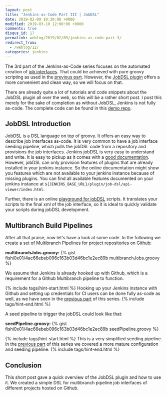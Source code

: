 ```yaml
---
layout: post
title: "Jenkins-as-Code Part III | JobDSL"
date: 2019-02-09 10:30:00 +0000
modified: 2019-03-10 12:00:00 +0000 
comments: true
disqus_id: 17
permalink: weblog/2019/02/09/jenkins-as-code-part-3/
redirect_from:
  - /weblog/12/
categories: jenkins
---
```


The 3rd part of the Jenkins-as-Code series focuses on the automated creation of [job interfaces][vocabular-job-interface]. 
That could be achieved with pure groovy scripting as used in the [previous part][previous-part]. 
However, the [JobDSL plugin][job-dsl-plugin] offers a more convenient and clean way, so we will focus on that. 
<!--more-->

There are already quite a lot of tutorials and code snippets about the JobDSL plugin all over the web, so this will be a rather short post. 
I post this merely for the sake of completion as without JobDSL, Jenkins is not fully as-code.
The complete code can be found in this [demo repo][jenkins-as-code-github-repo].

## JobDSL Introduction

JobDSL is a DSL language on top of groovy. 
It offers an easy way to describe job interfaces as-code. 
It is very common to have a job interface seeding pipeline, which pulls the jobDSL code from a repository and provisions the job interfaces. 
Jenkins jobDSL is very easy to understand and write. 
It is easy to pickup as it comes with a [good documentation][job-dsl-public-doc]. 
However, jobDSL can only provision features of plugins that are already installed in your jenkins instance. 
So the online documentation might show you features which are not available to your jenkins instance because of missing plugins. 
You can find all available features documented on your jenkins instance at `${JENKINS_BASE_URL}/plugin/job-dsl/api-viewer/index.html`.

Further, there is an online [playground for jobDSL][job-dsl-playground] scripts. 
It translates your scripts to the final xml of the job interface, so it is ideal to quickly validate your scripts during jobDSL development. 

## Multibranch Build Pipelines

After all that praise, now let's have a look at some code. 
In the following we create a set of Multibranch Pipelines for project repositories on Github: 

**multibranchJobs.groovy:**
{% gist fishi0x01/4ac66ebeb096c163b03d46bc1e2ec89b multibranchJobs.groovy %}

We assume that Jenkins is already hooked up with Github, which is a requirement for a Github Multibranch pipeline to function. 

{% include tags/hint-start.html %}
Hooking up your Jenkins instance with Github and setting up credentials for CI users can be done fully as-code as well, as we have seen in the [previous part][previous-part] of this series. 
{% include tags/hint-end.html %}

A seed pipeline to trigger the jobDSL could look like that:

**seedPipeline.groovy:**
{% gist fishi0x01/4ac66ebeb096c163b03d46bc1e2ec89b seedPipeline.groovy %}

{% include tags/hint-start.html %}
This is a very simplified seeding pipeline. In the [previous part][previous-part] of this series we covered a more mature configuration and seeding pipeline. 
{% include tags/hint-end.html %}

## Conclusion

This short post gave a quick overview of the JobDSL plugin and how to use it. 
We created a simple DSL for multibranch pipeline job interfaces of different projects hosted on Github. 

[job-dsl-plugin]: https://plugins.jenkins.io/job-dsl
[vocabular-job-interface]: /weblog/2019/01/06/jenkins-as-code-part-1/#job-interface 
[previous-part]: /weblog/2019/01/12/jenkins-as-code-part-2/
[job-dsl-public-doc]: https://jenkinsci.github.io/job-dsl-plugin/
[job-dsl-playground]: http://job-dsl.herokuapp.com/
[jenkins-as-code-github-repo]: https://github.com/devtail/jenkins-as-code
